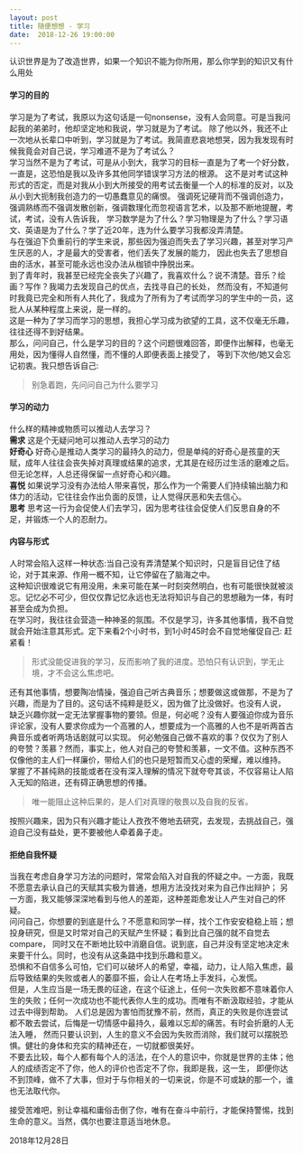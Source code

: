 ```yaml
---
layout: post
title: 随便想想 - 学习
date:  2018-12-26 19:00:00
---
```



认识世界是为了改造世界，如果一个知识不能为你所用，那么你学到的知识又有什么用处

#### 学习的目的  
学习是为了考试，我原以为这句话是一句nonsense，没有人会同意。可是当我问起我的弟弟时，他却坚定地和我说，学习就是为了考试。
除了他以外，我还不止一次地从长辈口中听到，学习就是为了考试。我简直悲哀地想哭，因为我发现有时候我竟会对自己说，学习难道不是为了考试么？  
学习当然不是为了考试，可是从小到大，我学习的目标一直是为了考一个好分数，一直是，这恐怕是我以及许多其他同学错误学习方法的根源。
这不是对考试这种形式的否定，而是对我从小到大所接受的用考试去衡量一个人的标准的反对，以及从小到大扼制我创造力的一切愚蠢意见的痛恨。
强调死记硬背而不强调创造力，强调熟练而不强调发散创新，强调数理化而忽视语言艺术，以及那不断地提醒，考试，考试，没有人告诉我，
学习数学是为了什么？学习物理是为了什么？学习语文、英语是为了什么？学了近20年，连为什么要学习我都没弄清楚。  
与在强迫下负重前行的学生来说，那些因为强迫而失去了学习兴趣，甚至对学习产生厌恶的人，才是最大的受害者，他们丢失了发展的能力，
因此也失去了思想自由的活水，甚至可能永远也没办法从枷锁中挣脱出来。  
到了青年时，我甚至已经完全丧失了兴趣了，我喜欢什么？说不清楚。音乐？绘画？写作？我竭力去发现自己的优点，去找寻自己的长处，
然而没有，不知道何时我竟已完全和所有人共化了，我成为了所有为了考试而学习的学生中的一员，这批人从某种程度上来说，是一样的。   
这是一种为了学习而学习的思想，我担心学习成为欲望的工具，这不仅毫无乐趣，往往还得不到好结果。  
那么，问问自己，什么是学习的目的？这个问题很难回答，即便作出解释，也毫无用处，因为懂得人自然懂，而不懂的人即便表面上接受了，
等到下次他/她又会忘记初衷。我只想告诉自己: 
>别急着跑，先问问自己为什么要学习

#### 学习的动力
什么样的精神或物质可以推动人去学习？  
**需求** 这是个无疑问地可以推动人去学习的动力  
**好奇心** 好奇心是推动人类学习的最持久的动力，但是单纯的好奇心是孩童的天赋，成年人往往会丧失掉对真理或结果的追求，尤其是在经历过生活的磨难之后。
但无论怎样，人总还得保留一点好奇心和兴趣。  
**喜悦** 如果说学习没有办法给人带来喜悦，那么作为一个需要人们持续输出脑力和体力的活动，它往往会作出负面的反馈，让人觉得厌恶和失去信心。  
**思考** 思考这一行为会促使人们去学习，因为思考往往会促使人们反思自身的不足，并锻炼一个人的忍耐力。

#### 内容与形式
人时常会陷入这样一种状态:当自己没有弄清楚某个知识时，只是盲目记住了结论，对于其来源、作用一概不知，让它停留在了脑海之中。  
这种知识很难说它有用没用，未来可能在某一时刻突然明白，也有可能很快就被淡忘。记忆必不可少，但仅仅靠记忆永远也无法将知识与自己的思想融为一体，有时甚至会成为负担。  
在学习时，我往往会营造一种神圣的氛围。不仅是学习，许多其他事情，我不自觉就会开始注意其形式。定下来看2个小时书，到1小时45时会不自觉地催促自己: 赶紧看！  
>形式没能促进我的学习，反而影响了我的进度。恐怕只有认识到，学无止境，才不会这么焦虑吧。  

还有其他事情，想要陶冶情操，强迫自己听古典音乐；想要做这或做那，不是为了兴趣，而是为了目的。这句话不纯粹是贬义，因为做了比没做好。也没有人说，
缺乏兴趣你就一定无法掌握事物的要领。但是，何必呢？没有人要强迫你成为音乐评论家，没有人要求你成为一个高雅的人，想要成为一个高雅的人也不是听两首古典音乐或者听两场话剧就可以实现。
何必勉强自己做不喜欢的事？仅仅为了别人的夸赞？羡慕？然而，事实上，他人对自己的夸赞和羡慕，一文不值。这种东西不仅像他的主人们一样廉价，带给人们的也只是短暂而又心虚的荣耀，难以维持。
掌握了不甚纯熟的技能或者在没有深入理解的情况下就夸夸其谈，不仅容易让人陷入无知的陷进，还有碍正确思想的传播。  
>唯一能阻止这种后果的，是人们对真理的敬畏以及自我的反省。  

按照兴趣来，因为只有兴趣才能让人孜孜不倦地去研究，去发现，去挑战自己，强迫自己没有益处，更不要被他人牵着鼻子走。  

#### 拒绝自我怀疑
当我在考虑自身学习方法的问题时，常常会陷入对自我的怀疑之中。一方面，我既不愿意去承认自己的天赋其实极为普通，想用方法没找对来为自己作出辩护；
另一方面，我又能够深深地看到与他人的差距，这种差距愈发让人产生对自己的怀疑。  
问问自己，你想要的到底是什么？不愿意和同学一样，找个工作安安稳稳上班；想投身研究，但是又时常对自己的天赋产生怀疑；看到比自己强的就不自觉去compare，
同时又在不断地比较中消磨自信。说到底，自己并没有坚定地决定未来要干什么。同时，也没有从这条路中找到乐趣和意义。  
恐惧和不自信多么可怕，它们可以破坏人的希望，幸福，动力，让人陷入焦虑，最后导致结果的失败或者人的萎靡不振，会让人在考场上手发抖，心发慌。  
但是，人生应当是一场无畏的征途，在这个征途上，任何一次失败都不意味着你人生的失败；任何一次成功也不能代表你人生的成功。而唯有不断汲取经验，才能从过去中得到帮助。
人们总是因为害怕而犹豫不前，然而，真正的失败是你连尝试都不敢去尝试，后悔是一切情感中最持久，最难以忘却的痛苦。有时会折磨的人无法入睡，
然而只要认识到，人生的意义不会因为失败而消除，我们就可以摆脱恐惧。健壮的身体和充实的精神还在，一切就都很美好。  
不要去比较，每个人都有每个人的活法，在个人的意识中，你就是世界的主体；他人的成绩否定不了你，他人的评价也否定不了你，我即是我，这一生，
即便你达不到顶峰，做不了大事，但对于与你相关的一切来说，你是不可或缺的那一个，谁也无法取代你。  

接受苦难吧，别让幸福和庸俗击倒了你，唯有在奋斗中前行，才能保持警惕，找到生命的意义。当然，偶尔也要注意适当地休息。

2018年12月28日


